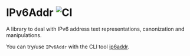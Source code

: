 # IPv6Addr ![CI](https://github.com/MichelBoucey/IPv6Addr/actions/workflows/haskell-ci.yml/badge.svg)

A library to deal with IPv6 address text representations, canonization and manipulations.

You can try/use `IPv6Addr` with the CLI tool [ip6addr]( https://hackage.haskell.org/package/ip6addr ).

